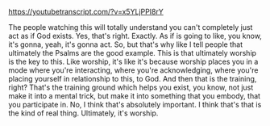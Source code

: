 https://youtubetranscript.com/?v=x5YLjPPI8rY

 The people watching this will totally understand you can't completely just act as if God exists. Yes, that's right. Exactly. As if is going to like, you know, it's gonna, yeah, it's gonna act. So, but that's why like I tell people that ultimately the Psalms are the good example. This is that ultimately worship is the key to this. Like worship, it's like it's because worship places you in a mode where you're interacting, where you're acknowledging, where you're placing yourself in relationship to this, to God. And then that is the training, right? That's the training ground which helps you exist, you know, not just make it into a mental trick, but make it into something that you embody, that you participate in. No, I think that's absolutely important. I think that's that is the kind of real thing. Ultimately, it's worship.